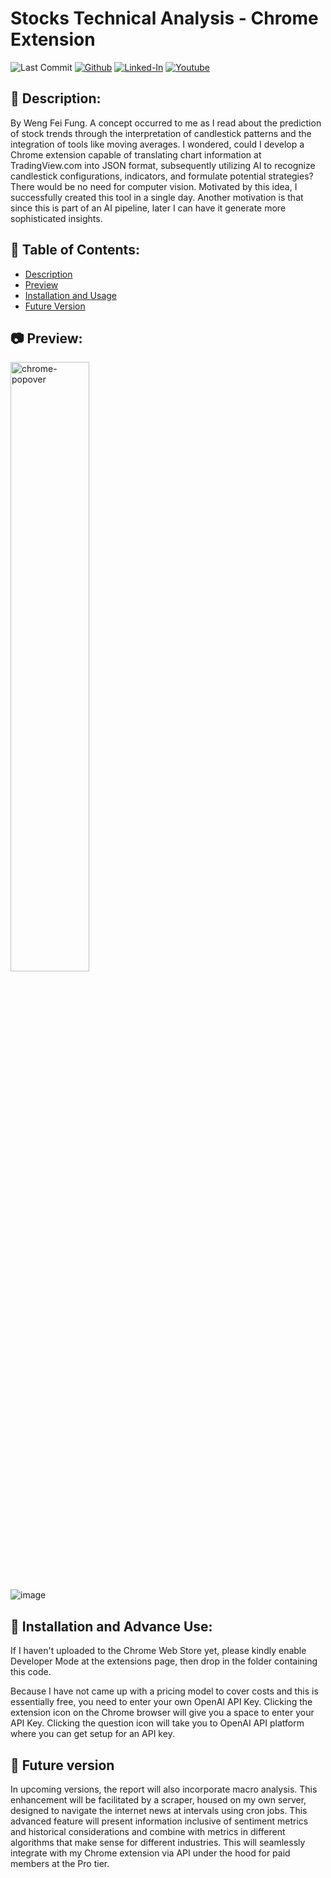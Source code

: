 # Stocks Technical Analysis - Chrome Extension

![Last Commit](https://img.shields.io/github/last-commit/Siphon880gh/stocks-technical-analysis)
<a target="_blank" href="https://github.com/Siphon880gh/stocks-technical-analysis" rel="nofollow"><img src="https://img.shields.io/badge/GitHub--blue?style=social&logo=GitHub" alt="Github" data-canonical-src="https://img.shields.io/badge/GitHub--blue?style=social&logo=GitHub" style="max-width:10ch;"></a>
<a target="_blank" href="https://www.linkedin.com/in/weng-fung/" rel="nofollow"><img src="https://camo.githubusercontent.com/0f56393c2fe76a2cd803ead7e5508f916eb5f1e62358226112e98f7e933301d7/68747470733a2f2f696d672e736869656c64732e696f2f62616467652f4c696e6b6564496e2d626c75653f7374796c653d666c6174266c6f676f3d6c696e6b6564696e266c6162656c436f6c6f723d626c7565" alt="Linked-In" data-canonical-src="https://img.shields.io/badge/LinkedIn-blue?style=flat&amp;logo=linkedin&amp;labelColor=blue" style="max-width:10ch;"></a>
<a target="_blank" href="https://www.youtube.com/user/Siphon880yt/" rel="nofollow"><img src="https://camo.githubusercontent.com/0bf5ba8ac9f286f95b2a2e86aee46371e0ac03d38b64ee2b78b9b1490df38458/68747470733a2f2f696d672e736869656c64732e696f2f62616467652f596f75747562652d7265643f7374796c653d666c6174266c6f676f3d796f7574756265266c6162656c436f6c6f723d726564" alt="Youtube" data-canonical-src="https://img.shields.io/badge/Youtube-red?style=flat&amp;logo=youtube&amp;labelColor=red" style="max-width:10ch;"></a>

:page_facing_up: Description:
---
By Weng Fei Fung. A concept occurred to me as I read about the prediction of stock trends through the interpretation of candlestick patterns and the integration of tools like moving averages. I wondered, could I develop a Chrome extension capable of translating chart information at TradingView.com into JSON format, subsequently utilizing AI to recognize candlestick configurations, indicators, and formulate potential strategies? There would be no need for computer vision. Motivated by this idea, I successfully created this tool in a single day. Another motivation is that since this is part of an AI pipeline, later I can have it generate more sophisticated insights.

:open_file_folder: Table of Contents:
---
- [Description](#description)
- [Preview](#camera-preview)
- [Installation and Usage](#minidisc-installation-and-usage)
- [Future Version](#crystal_ball-future-version)

:camera: Preview:
---
<img alt="chrome-popover" src="https://scontent-sjc3-1.xx.fbcdn.net/v/t39.30808-6/383219912_2959395600859757_6788235496248603569_n.jpg?stp=cp6_dst-jpg&_nc_cat=103&ccb=1-7&_nc_sid=49d041&_nc_ohc=xHuyr91CX10AX_s8lnC&_nc_ht=scontent-sjc3-1.xx&oh=00_AfCbrHZoc6FeqP7NugW0vfejDZ5zgQvI-_-LqwRzRblHZw&oe=651ACBF3" style="width:50%;">

![image](https://scontent-sjc3-1.xx.fbcdn.net/v/t39.30808-6/384473146_2959395370859780_5321081469742067896_n.jpg?stp=cp6_dst-jpg&_nc_cat=100&ccb=1-7&_nc_sid=49d041&_nc_ohc=s80oXm2Yu0gAX-jKmIn&_nc_ht=scontent-sjc3-1.xx&oh=00_AfCbooPrBieal9LixiTkXxdMj1rThoJAcc4awdWPmAqMhw&oe=65196489)

## :minidisc: Installation and Advance Use:
If I haven't uploaded to the Chrome Web Store yet, please kindly enable Developer Mode at the extensions page, then drop in the folder containing this code.

Because I have not came up with a pricing model to cover costs and this is essentially free, you need to enter your own OpenAI API Key. Clicking the extension icon on the Chrome browser will give you a space to enter your API Key. Clicking the question icon will take you to OpenAI API platform where you can get setup for an API key.

## :crystal_ball: Future version
In upcoming versions, the report will also incorporate macro analysis. This enhancement will be facilitated by a scraper, housed on my own server, designed to navigate the internet news at intervals using cron jobs. This advanced feature will present information inclusive of sentiment metrics and historical considerations and combine with metrics in different algorithms that make sense for different industries. This will seamlessly integrate with my Chrome extension via API under the hood for paid members at the Pro tier.